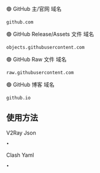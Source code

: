 🟢 GitHub 主/官网 域名  
```
github.com
```

🟢 GitHub Release/Assets 文件 域名
```
objects.githubusercontent.com
```

🟢 GitHub Raw 文件 域名
```
raw.githubusercontent.com
```

🟢 GitHub 博客 域名
```
github.io
```

## 使用方法
V2Ray Json
```
•
```

Clash Yaml
```
•
````
